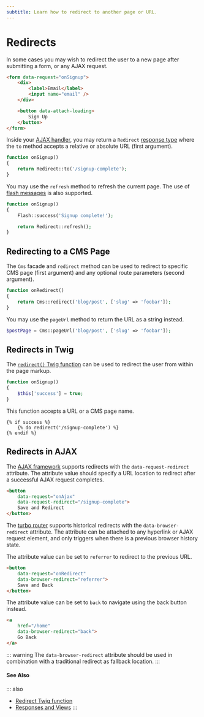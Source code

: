 ```yaml
---
subtitle: Learn how to redirect to another page or URL.
---
```

# Redirects

In some cases you may wish to redirect the user to a new page after submitting a form, or any AJAX request.

```html
<form data-request="onSignup">
    <div>
        <label>Email</label>
        <input name="email" />
    </div>

    <button data-attach-loading>
        Sign Up
    </button>
</form>
```

Inside your [AJAX handler](../ajax/handlers.md), you may return a `Redirect` [response type](../../extend/services/response-view.md) where the `to` method accepts a relative or absolute URL (first argument).

```php
function onSignup()
{
    return Redirect::to('/signup-complete');
}
```

You may use the `refresh` method to refresh the current page. The use of [flash messages](./flash-messages.md) is also supported.

```php
function onSignup()
{
    Flash::success('Signup complete!');

    return Redirect::refresh();
}
```

## Redirecting to a CMS Page

The `Cms` facade and `redirect` method can be used to redirect to specific CMS page (first argument) and any optional route parameters (second argument).

```php
function onRedirect()
{
    return Cms::redirect('blog/post', ['slug' => 'foobar']);
}
```

You may use the `pageUrl` method to return the URL as a string instead.

```php
$postPage = Cms::pageUrl('blog/post', ['slug' => 'foobar']);
```

## Redirects in Twig

The [`redirect()` Twig function](../../markup/function/redirect.md) can be used to redirect the user from within the page markup.

```php
function onSignup()
{
    $this['success'] = true;
}
```

This function accepts a URL or a CMS page name.

```twig
{% if success %}
    {% do redirect('/signup-complete') %}
{% endif %}
```

## Redirects in AJAX

The [AJAX framework](../ajax/introduction.md) supports redirects with the `data-request-redirect` attribute. The attribute value should specify a URL location to redirect after a successful AJAX request completes.

```html
<button
    data-request="onAjax"
    data-request-redirect="/signup-complete">
    Save and Redirect
</button>
```

The [turbo router](../ajax/turbo-router.md) supports historical redirects with the `data-browser-redirect` attribute. The attribute can be attached to any hyperlink or AJAX request element, and only triggers when there is a previous browser history state.

The attribute value can be set to `referrer` to redirect to the previous URL.

```html
<button
    data-request="onRedirect"
    data-browser-redirect="referrer">
    Save and Back
</button>
```

The attribute value can be set to `back` to navigate using the back button instead.

```html
<a
    href="/home"
    data-browser-redirect="back">
    Go Back
</a>
```

::: warning
The `data-browser-redirect` attribute should be used in combination with a traditional redirect as fallback location.
:::

#### See Also

::: also
* [Redirect Twig function](../../markup/function/redirect.md)
* [Responses and Views](../../extend/services/response-view.md)
:::
